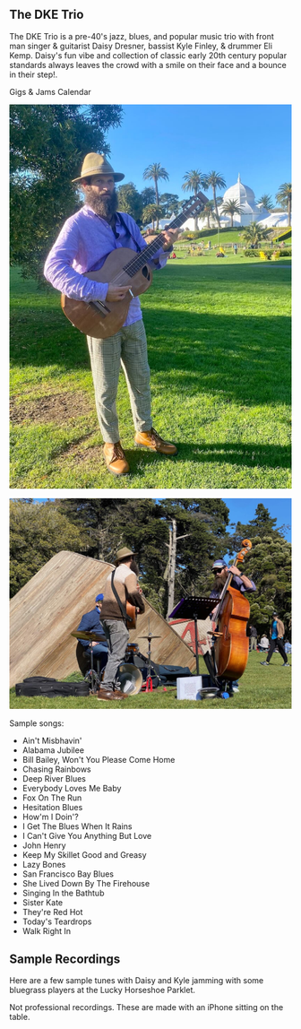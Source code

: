 
<div class="container text-center">
  <h2>The DKE Trio</h2>
</div>

The DKE Trio is a pre-40's jazz, blues, and popular music trio with front man singer & guitarist Daisy Dresner, bassist Kyle Finley, & drummer Eli Kemp. Daisy's fun vibe and collection of classic early 20th century popular standards always leaves the crowd with a smile on their face and a bounce in their step!.

<div class="container text-center">
  <p><router-link to="/music">Gigs & Jams Calendar</router-link></p>

![Daisy in Golden Gate Park](../../../../media/images/articles/Daisy-in-GG-Park.jpeg)

![DKE in Golden Gate Park](../../../../media/images/articles/DKE-Trio.jpeg)

</div>

Sample songs:
- Ain't Misbhavin'
- Alabama Jubilee
- Bill Bailey, Won't You Please Come Home
- Chasing Rainbows
- Deep River Blues
- Everybody Loves Me Baby
- Fox On The Run
- Hesitation Blues
- How'm I Doin'?
- I Get The Blues When It Rains
- I Can't Give You Anything But Love
- John Henry
- Keep My Skillet Good and Greasy
- Lazy Bones
- San Francisco Bay Blues
- She Lived Down By The Firehouse
- Singing In the Bathtub
- Sister Kate
- They're Red Hot
- Today's Teardrops
- Walk Right In


<div class="container text-center">
  <h2>Sample Recordings</h2>
  <p>Here are a few sample tunes with Daisy and Kyle jamming with some bluegrass players at the Lucky Horseshoe Parklet.</p>
  <p>Not professional recordings. These are made with an iPhone sitting on the table.</p>

  <media-player :tracks="this.$parent.dke_tracks"></media-player>
</div>
